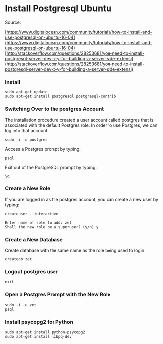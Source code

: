 # Install Postgresql Ubuntu
Source: 

[https://www.digitalocean.com/community/tutorials/how-to-install-and-use-postgresql-on-ubuntu-16-04](https://www.digitalocean.com/community/tutorials/how-to-install-and-use-postgresql-on-ubuntu-16-04)
[http://stackoverflow.com/questions/28253681/you-need-to-install-postgresql-server-dev-x-y-for-building-a-server-side-extensi](http://stackoverflow.com/questions/28253681/you-need-to-install-postgresql-server-dev-x-y-for-building-a-server-side-extensi)

### Install
```
sudo apt-get update
sudo apt-get install postgresql postgresql-contrib
```

### Switching Over to the postgres Account
The installation procedure created a user account called postgres that is associated with the default Postgres role. 
In order to use Postgres, we can log into that account.

```
sudo -i -u postgres
```
Access a Postgres prompt by typing:

```
psql
```

Exit out of the PostgreSQL prompt by typing:

```
\q
```

### Create a New Role
If you are logged in as the postgres account, you can create a new user by typing:

```
createuser --interactive
```

```
Enter name of role to add: zet
Shall the new role be a superuser? (y/n) y
```
### Create a New Database
Create database with the same name as the role being used to login

```
createdb zet
```

### Logout postgres user

```
exit
```
### Open a Postgres Prompt with the New Role

```
sudo -i -u zet
psql
```

### Install psycopg2 for Python
```
sudo apt-get install python-psycopg2
sudo apt-get install libpq-dev
```



